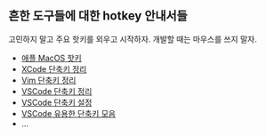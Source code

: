 ## 흔한 도구들에 대한 hotkey 안내서들

고민하지 말고 주요 핫키를 외우고 시작하자. 개발할 때는 마우스를 쓰지 말자.

* [애플 MacOS 핫키](https://support.apple.com/ko-kr/HT201236)
* [XCode 단축키 정리](https://velog.io/@gomjellie/xcode-shortcuts)
* [Vim 단축키 정리](https://vim.rtorr.com/lang/ko)
* [VSCode 단축키 정리](VSCode_Cheat_Sheet.pdf)
* [VSCode 단축키 설정](https://24hours-beginner.tistory.com/8)
* [VSCode 유용한 단축키 모음](https://dayjms.tistory.com/entry/%EB%B9%84%EC%A3%BC%EC%96%BC-%EC%8A%A4%ED%8A%9C%EB%94%94%EC%98%A4-%EC%BD%94%EB%93%9C%EC%9D%98-11%EA%B0%80%EC%A7%80-%EC%9C%A0%EC%9A%A9%ED%95%9C-%EA%B8%B0%EB%8A%A5-1-%EB%A9%80%ED%8B%B0%EC%BB%A4%EC%84%9C-%EC%97%90%EB%94%94%ED%8C%85MultiCursor-Editing)
* ...
